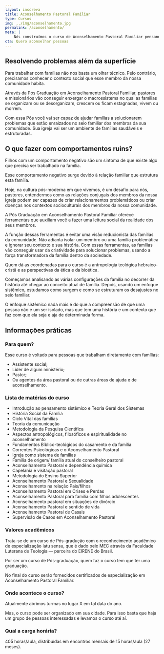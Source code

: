 ```yaml
---
layout: inscreva
title: Aconselhamento Pastoral Familiar
type: Cursos
img: ../img/aconselhamento.jpg
permalink: /aconselhamento/
meta: |
    Nós construímos o curso de Aconselhamento Pastoral Familiar pensando nos problemas que pastores e missionários encontram em suas comunidades. Esse curso dá ferramentas eficientes para entenderem e solucionarem os problema da família pós-moderna.
cta: Quero aconselhar pessoas
---
```


## Resolvendo problemas além da superfície

Para trabalhar com famílias não nos basta um olhar técnico. Pelo contrário, precisamos conhecer o contexto social que esse membro da nossa comunidade habita.

Através da Pós Graduação em Aconselhamento Pastoral Familiar, pastores e missionários vão conseguir enxergar o macrossistema no qual as famílias se organizam ou se desorganizam, crescem ou ficam estagnadas, vivem ou morrem.

Com essa Pós você vai ser capaz de ajudar famílias a solucionarem problemas que estão enraizados no seio familiar dos membros da sua comunidade. Sua igreja vai ser um ambiente de famílias saudáveis e estruturadas.

## O que fazer com comportamentos ruins?

Filhos com um comportamento negativo são um sintoma de que existe algo que precisa ser trabalhado na família.

Esse comportamento negativo surge devido à relação familiar que estrutura esta família.

Hoje, na cultura pós-moderna em que vivemos, é um desafio para nós, pastores, entendermos como as relações conjugais dos membros da nossa igreja podem ser capazes de criar relacionamentos problemáticos ou criar doenças nos contextos socioculturais dos membros da nossa comunidade.

A Pós Graduação em Aconselhamento Pastoral Familiar oferece ferramentas que auxiliam você a fazer uma leitura social da realidade dos seus membros.

A função dessas ferramentas é evitar uma visão reducionista das famílias da comunidade. Não adianta isolar um membro ou uma família problemática e ignorar seu contexto e sua história. Com essas ferramentas, as famílias vão conseguir usar da criatividade para solucionar problemas, usando a força transformadora da família dentro da sociedade.

Quem dá as coordenadas para o curso é a antropologia teológica hebraico-cristã e as perspectivas da ética e da bioética.

Começamos analisando as várias configurações da família no decorrer da história até chegar ao conceito atual de família. Depois, usando um enfoque sistêmico, estudamos como surgem e como se estruturam os desajustes no seio familiar.

O enfoque sistêmico nada mais é do que a compreensão de que uma pessoa não é um ser isolado, mas que tem uma história e um contexto que faz com que ela seja e aja de determinada forma.

## Informações práticas

### Para quem?

Esse curso é voltado para pessoas que trabalham diretamente com famílias:

* Assistente social;
* Líder de algum ministério;
* Pastor;
* Ou agentes da área pastoral ou de outras áreas de ajuda e de aconselhamento.

### Lista de matérias do curso

* Introdução ao pensamento sistêmico e Teoria Geral dos Sistemas
* História Social da Família
* Ciclo Vital das famílias
* Teoria da comunicação
* Metodologia da Pesquisa Científica
* Aspectos antropológicos, filosóficos e espiritualidade no aconselhamento
* Fundamentos Bíblico-teológicos do casamento e da família
* Correntes Psicológicas e o Aconselhamento Pastoral
* Igreja como sistema de famílias
* Família de origem/ família atual do conselheiro pastoral
* Aconselhamento Pastoral e dependência química
* Capelania e visitação pastoral
* Metodologia do Ensino Superior
* Aconselhamento Pastoral e Sexualidade
* Aconselhamento na relação Pais/filhos
* Aconselhamento Pastoral em Crises e Perdas
* Aconselhamento Pastoral para família com filhos adolescentes
* Aconselhamento pastoral em situações de divórcio
* Aconselhamento Pastoral e sentido de vida
* Aconselhamento Pastoral de Casais
* Supervisão de Casos em Aconselhamento Pastoral

### Valores acadêmicos

Trata-se de um curso de Pós-gradução com o reconhecimento acadêmico de especialização latu sensu, que é dado pelo MEC através da Faculdade Luterana de Teologia — parceira do EIRENE do Brasil.

Por ser um curso de Pós-graduação, quem faz o curso tem que ter uma graduação.

No final do curso serão fornecidos certificados de especialização em Aconselhamento Pastoral Familiar.

### Onde acontece o curso?

Atualmente abrimos turmas no lugar X em tal data do ano.

Mas, o curso pode ser organizado em sua cidade. Para isso basta que haja um grupo de pessoas interessadas e levamos o curso até aí.

### Qual a carga horária?

405 horas/aula, distribuídas em encontros mensais de 15 horas/aula (27 meses).
